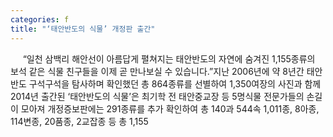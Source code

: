 ```yaml
---
categories: f
title: "‘태안반도의 식물’ 개정판 출간"
---
```

&nbsp;&nbsp;&nbsp;&nbsp; “일천 삼백리 해안선이 아름답게 펼쳐지는 태안반도의 자연에 숨겨진 1,155종류의 보석 같은 식물 친구들을 이제 곧 만나보실 수 있습니다.”지난 2006년에 약 8년간 태안반도 구석구석을 탐사하며 확인했던 총 864종류를 선별하여 1,350여장의 사진과 함께 2014년 출간된 ‘태안반도의 식물’은 최기학 전 태안중교장 등 5명식물 전문가들의 손길이 모아져 개정증보판에는 291종류를 추가 확인하여 총 140과 544속 1,011종, 8아종, 114변종, 20품종, 2교잡종 등 총 1,155